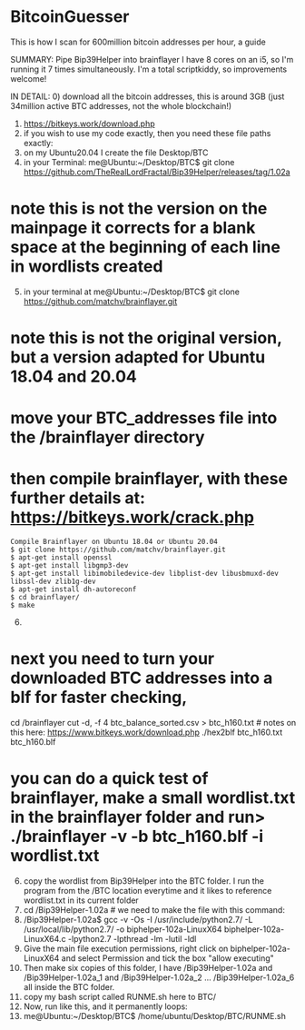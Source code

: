 # BitcoinGuesser
This is how I scan for 600million bitcoin addresses per hour, a guide

SUMMARY:
Pipe Bip39Helper into brainflayer
I have 8 cores on an i5, so I'm running it 7 times simultaneously.
I'm a total scriptkiddy, so improvements welcome!

IN DETAIL:
0) download all the bitcoin addresses, this is around 3GB (just 34million active BTC addresses, not the whole blockchain!)
1) https://bitkeys.work/download.php
4) if you wish to use my code exactly, then you need these file paths exactly:
5) on my Ubuntu20.04 I create the file Desktop/BTC
6) in your Terminal: me@Ubuntu:~/Desktop/BTC$ git clone https://github.com/TheRealLordFractal/Bip39Helper/releases/tag/1.02a
# note this is not the version on the mainpage it corrects for a blank space at the beginning of each line in wordlists created
5) in your terminal at me@Ubuntu:~/Desktop/BTC$ git clone https://github.com/matchv/brainflayer.git
# note this is not the original version, but a version adapted for Ubuntu 18.04 and 20.04
# move your BTC_addresses file into the /brainflayer directory
# then compile brainflayer, with these further details at: https://bitkeys.work/crack.php
    Compile Brainflayer on Ubuntu 18.04 or Ubuntu 20.04
    $ git clone https://github.com/matchv/brainflayer.git
    $ apt-get install openssl
    $ apt-get install libgmp3-dev
    $ apt-get install libimobiledevice-dev libplist-dev libusbmuxd-dev libssl-dev zlib1g-dev
    $ apt-get install dh-autoreconf
    $ cd brainflayer/
    $ make
6)
# next you need to turn your downloaded BTC addresses into a blf for faster checking, 
cd /brainflayer
cut -d, -f 4 btc_balance_sorted.csv > btc_h160.txt  # notes on this here: https://www.bitkeys.work/download.php
./hex2blf btc_h160.txt btc_h160.blf

# you can do a quick test of brainflayer, make a small wordlist.txt in the brainflayer folder and run> ./brainflayer -v -b btc_h160.blf -i wordlist.txt
6) copy the wordlist from Bip39Helper into the BTC folder. I run the program from the /BTC location everytime and it likes to reference wordlist.txt in its current folder
7) cd /Bip39Helper-1.02a  # we need to make the file with this command:
8) /Bip39Helper-1.02a$    gcc -v -Os -I /usr/include/python2.7/ -L /usr/local/lib/python2.7/ -o biphelper-102a-LinuxX64 biphelper-102a-LinuxX64.c -lpython2.7 -lpthread -lm -lutil -ldl
9) Give the main file execution permissions, right click on biphelper-102a-LinuxX64 and select Permission and tick the box "allow executing"
10) Then make six copies of this folder, I have /Bip39Helper-1.02a and /Bip39Helper-1.02a_1 and /Bip39Helper-1.02a_2 ... /Bip39Helper-1.02a_6 all inside the BTC folder.
11) copy my bash script called RUNME.sh here to BTC/
12) Now, run like this, and it permanently loops:
13)   me@Ubuntu:~/Desktop/BTC$ /home/ubuntu/Desktop/BTC/RUNME.sh
